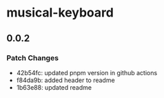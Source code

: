 # musical-keyboard

## 0.0.2

### Patch Changes

- 42b54fc: updated pnpm version in github actions
- f84da9b: added header to readme
- 1b63e88: updated readme

